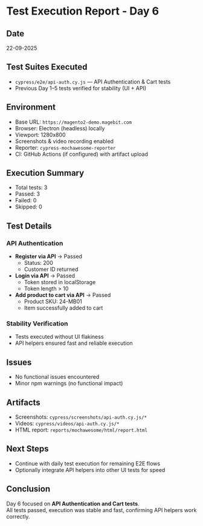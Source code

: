 # Test Execution Report - Day 6

## Date
22-09-2025

## Test Suites Executed
- `cypress/e2e/api-auth.cy.js` — API Authentication & Cart tests
- Previous Day 1–5 tests verified for stability (UI + API)

## Environment
- Base URL: `https://magento2-demo.magebit.com`
- Browser: Electron (headless) locally
- Viewport: 1280x800
- Screenshots & video recording enabled
- Reporter: `cypress-mochawesome-reporter`
- CI: GitHub Actions (if configured) with artifact upload

## Execution Summary
- Total tests: 3
- Passed: 3
- Failed: 0
- Skipped: 0

## Test Details

### API Authentication
- **Register via API** → Passed  
  - Status: 200  
  - Customer ID returned  
- **Login via API** → Passed  
  - Token stored in localStorage  
  - Token length > 10  
- **Add product to cart via API** → Passed  
  - Product SKU: 24-MB01  
  - Item successfully added to cart  

### Stability Verification
- Tests executed without UI flakiness  
- API helpers ensured fast and reliable execution  

## Issues
- No functional issues encountered  
- Minor npm warnings (no functional impact)

## Artifacts
- Screenshots: `cypress/screenshots/api-auth.cy.js/*`  
- Videos: `cypress/videos/api-auth.cy.js/*`  
- HTML report: `reports/mochawesome/html/report.html`

## Next Steps
- Continue with daily test execution for remaining E2E flows  
- Optionally integrate API helpers into other UI tests for speed  

## Conclusion
Day 6 focused on **API Authentication and Cart tests**.  
All tests passed, execution was stable and fast, confirming API helpers work correctly.
